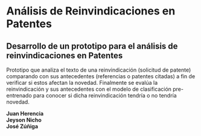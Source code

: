 # Análisis de Reinvindicaciones en Patentes
## Desarrollo de un prototipo para el análisis de reinvindicaciones en Patentes
Prototipo que analiza el texto de una reinvindicación (solicitud de patente) comparando con sus antecedentes (referencias o patentes citadas) a fin de verificar si estos afectan la novedad.
Finalmente se evalúa la reinvindicación y sus antecedentes con el modelo de clasificación pre-entrenado para conocer si dicha reinvindicación tendría o no tendría novedad.

**Juan Herencia\
Jeyson Nicho\
José Zúñiga**
